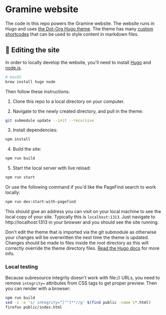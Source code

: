 # Gramine website

The code in this repo powers the Gramine website. The website runs in Hugo and uses [the Dot-Org Hugo theme](https://github.com/cncf/dot-org-hugo-theme/). The theme has many [custom shortcodes](https://github.com/cncf/dot-org-hugo-theme/?tab=readme-ov-file#custom-shortcodes) that can be used to style content in markdown files.


## 🧩 Editing the site

In order to locally develop the website, you'll need to install [Hugo](https://gohugo.io) and [node.js](https://nodejs.org/en).

```bash
# macOS
brew install hugo node
```

Then follow these instructions:

1. Clone this repo to a local directory on your computer.

2. Navigate to the newly created directory, and pull in the theme:

```bash
git submodule update --init --recursive
```

3. Install dependencies:

```bash
npm install
```

4. Build the site:

```bash
npm run build
```

5. Start the local server with live reload:

```bash
npm run start
```

Or use the following command if you'd like the PageFind search to work locally:

```bash
npm run dev:start:with-pagefind
```

This should give an address you can visit on your local machine to see the local copy of your site. Typically this is `localhost:1313`. Just navigate to http://localhost:1313 in your browser and you should see the site running.

Don't edit the theme that is imported via the git submodule as otherwise your changes will be overwritten the next time the theme is updated. Changes should be made to files inside the root directory as this will correctly override the theme directory files. [Read the Hugo docs](https://gohugo.io/getting-started/directory-structure/) for more info.

### Local testing

Because subresource integrity doesn't work with file:// URLs, you need to
remove `integrity=` attributes from CSS tags to get proper preview. Then you
can render with a&nbsp;browser:

```sh
npm run build
sed -i -e 's/ integrity="[^"]*"//g' $(find public -name \*.html)
firefox public/index.html
```
